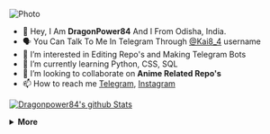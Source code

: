 ![Photo](https://telegra.ph//file/bfd32b6abcfcfb544c21b.jpg "Anime Mix")
- 👋 Hey, I Am **DragonPower84** And I From Odisha, India.
- 🗣️ You Can Talk To Me In Telegram Through [@Kai8_4](https://telegram.me/kai8_4) username
- 👀 I’m interested in Editing Repo's and Making Telegram Bots
- 🌱 I’m currently learning Python, CSS, SQL
- 💞️ I’m looking to collaborate on **Anime Related Repo's**
- 📫 How to reach me [Telegram](https://Kai8_4.t.me), [Instagram](https://instagram.com/zmmn_202)


[![Dragonpower84's github Stats](https://github-readme-stats.vercel.app/api?username=Dragonpower84&theme=blue-green)](https://github.com/Dragonpower84/github-readme-stats)
<details>
  <summary><b>More</b></summary>

  [![DenverCoder1's github streak](https://github-readme-streak-stats.herokuapp.com/?user=DragonPower84&theme=blue-green)](https://github.com/DragonPower84/github-readme-streak-stats)
  [![Ryo-ma's github trophy](https://github-profile-trophy.vercel.app/?username=DragonPower84&row=1)](https://github.com/DragonPower84/github-profile-trophy)

</details>

<!---
DragonPower84/DragonPower84 is a ✨ special ✨ repository because its `README.md` (this file) appears on your GitHub profile.
You can click the Preview link to take a look at your changes.
--->
